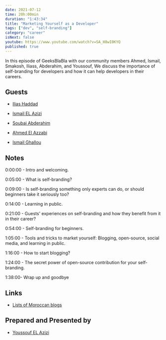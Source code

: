 ```yaml
---
date: 2021-07-12
time: 20h:00min
duration: "1:43:34"
title: "Marketing Yourself as a Developer"
tags: ["dev", "self-branding"]
category: "career"
isNext: false
youtube: https://www.youtube.com/watch?v=SA_H8wI0KYQ
published: true
---
```


In this episode of GeeksBlaBla with our community members Ahmed, Ismail, Smakosh, Iliass, Abderahim, and Youssouf, We discuss the importance of self-branding for developers and how it can help developers in their careers.

## Guests

- [Ilias Haddad](https://iliashaddad.com/)

- [Ismail EL Azizi](https://ismailelazizi.com/)

- [Soubai Abderahim](https://soubai.me)

- [Ahmed El Azzabi](https://mylink.fyi/elazzabi)

- [Ismail Ghallou](https://twitter.com/smakosh)

## Notes

0:00:00 - Intro and welcoming.

0:05:00 - What is self-branding?

0:09:00 - Is self-branding something only experts can do, or should beginners take it seriously too?

0:14:00 - Learning in public.

0:21:00 - Guests' experiences on self-branding and how they benefit from it in their career?

0:54:00 - Self-branding for beginners.

1:05:00 - Tools and tricks to market yourself: Blogging, open-source, social media, and learning in public.

1:16:00 - How to start blogging?

1:24:00 - The secret power of open-source contribution for your self-branding.

1:38:00- Wrap up and goodbye

## Links

- [Lists of Moroccan blogs ](https://github.com/DevC-Casa/awesome-morocco#blogs)

## Prepared and Presented by

- [Youssouf EL Azizi](https://elazizi.com/)
